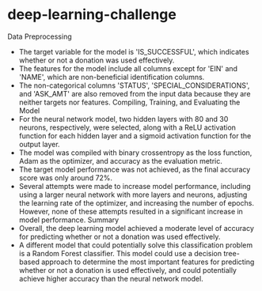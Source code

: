 # deep-learning-challenge
Data Preprocessing
* The target variable for the model is 'IS_SUCCESSFUL', which indicates whether or not a donation was used effectively.
* The features for the model include all columns except for 'EIN' and 'NAME', which are non-beneficial identification columns.
* The non-categorical columns 'STATUS', 'SPECIAL_CONSIDERATIONS', and 'ASK_AMT' are also removed from the input data because they are neither targets nor features.
Compiling, Training, and Evaluating the Model
* For the neural network model, two hidden layers with 80 and 30 neurons, respectively, were selected, along with a ReLU activation function for each hidden layer and a sigmoid activation function for the output layer.
* The model was compiled with binary crossentropy as the loss function, Adam as the optimizer, and accuracy as the evaluation metric.
* The target model performance was not achieved, as the final accuracy score was only around 72%.
* Several attempts were made to increase model performance, including using a larger neural network with more layers and neurons, adjusting the learning rate of the optimizer, and increasing the number of epochs. However, none of these attempts resulted in a significant increase in model performance.
Summary
* Overall, the deep learning model achieved a moderate level of accuracy for predicting whether or not a donation was used effectively.
* A different model that could potentially solve this classification problem is a Random Forest classifier. This model could use a decision tree-based approach to determine the most important features for predicting whether or not a donation is used effectively, and could potentially achieve higher accuracy than the neural network model.
